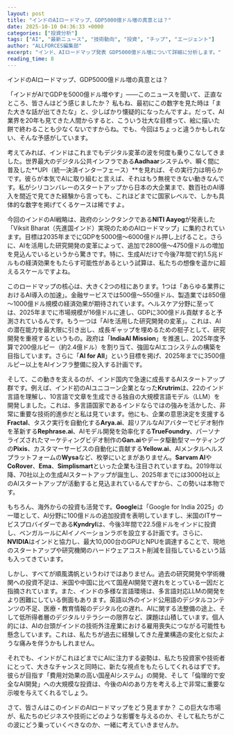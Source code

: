 ```yaml
---
layout: post
title: "インドのAIロードマップ、GDP5000億ドル増の真意とは？"
date: 2025-10-10 04:36:33 +0000
categories: ["投資分析"]
tags: ["AI", "最新ニュース", "技術動向", "投資", "チップ", "エージェント"]
author: "ALLFORCES編集部"
excerpt: "インド、AIロードマップ発表 GDP5000億ドル増について詳細に分析します。"
reading_time: 8
---
```


インドのAIロードマップ、GDP5000億ドル増の真意とは？

「インドがAIでGDPを5000億ドル増やす」――このニュースを聞いて、正直なところ、皆さんはどう感じましたか？ 私もね、最初にこの数字を見た時は「また大きな話が出てきたな」と、少しばかり懐疑的になったんですよ。だって、AI業界を20年も見てきた人間からすると、こういう壮大な目標って、絵に描いた餅で終わることも少なくないですからね。でも、今回はちょっと違うかもしれない、そんな予感がしています。

考えてみれば、インドはこれまでもデジタル変革の波を何度も乗りこなしてきました。世界最大のデジタル公共インフラである**Aadhaar**システムや、瞬く間に普及した**UPI（統一決済インターフェース）**を見れば、その実行力は明らかです。彼らが本気でAIに取り組むと言えば、それはもう無視できない動きなんです。私がシリコンバレーのスタートアップから日本の大企業まで、数百社のAI導入を間近で見てきた経験から言っても、これほどまでに国家レベルで、しかも具体的な数字を掲げてくるケースは稀ですよ。

今回のインドのAI戦略は、政府のシンクタンクである**NITI Aayog**が発表した「Viksit Bharat（先進国インド）実現のためのAIロードマップ」に集約されています。目標は2035年までにGDPを5000億～6000億ドル押し上げること。さらに、AIを活用した研究開発の変革によって、追加で2800億～4750億ドルの増加を見込んでいるというから驚きです。特に、生成AIだけで今後7年間で約1.5兆ドルもの経済効果をもたらす可能性があるという試算は、私たちの想像を遥かに超えるスケールですよね。

このロードマップの核心は、大きく2つの柱にあります。1つは「あらゆる業界におけるAI導入の加速」。金融サービスでは500億～550億ドル、製造業では850億～1000億ドル規模の経済効果が期待されています。ヘルスケア分野に至っては、2025年までに市場規模が16億ドルに達し、GDPに300億ドル貢献すると予測されているんです。もう一つは「AIを活用した研究開発の変革」。これは、AIの潜在能力を最大限に引き出し、成長ギャップを埋めるための梃子として、研究開発を重視するというもの。政府は「**IndiaAI Mission**」を推進し、2025年度予算で200億ルピー（約2.4億ドル）を割り当て、強固なAIエコシステムの構築を目指しています。さらに「**AI for All**」という目標を掲げ、2025年までに3500億ルピー以上をAIインフラ整備に投入する計画です。

そして、この動きを支えるのが、インド国内で急速に成長するAIスタートアップ群です。例えば、インド初のAIユニコーン企業となった**Krutrim**は、22のインド言語を理解し、10言語で文章を生成できる独自の大規模言語モデル（LLM）を開発しました。これは、多言語国家であるインドならではの強みを活かした、非常に重要な技術的進歩だと私は見ています。他にも、企業の意思決定を支援する**Fractal**、タスク実行を自動化する**Arya.ai**、超リアルなAIアバターでビデオ制作を革新する**Rephrase.ai**、AIモデル開発を効率化する**TrueFoundry**、パーソナライズされたマーケティングビデオ制作の**Gan.ai**やデータ駆動型マーケティングの**Pixis**、カスタマーサービスの自動化に貢献する**Yellow.ai**、AIメンタルヘルスプラットフォームの**Wysa**など、枚挙にいとまがありません。**Sarvam AI**や**CoRover**、**Ema**、**Simplismart**といった企業も注目されていますね。2019年以降、70社以上の生成AIスタートアップが誕生し、2025年までには3000社以上のAIスタートアップが活動すると見込まれているんですから、この勢いは本物です。

もちろん、海外からの投資も活発です。**Google**は「Google for India 2025」の一環として、AI分野に100億ドルの追加投資を表明していますし、米国のITサービスプロバイダーである**Kyndryl**は、今後3年間で22.5億ドルをインドに投資し、ベンガルールにAIイノベーションラボを設立する計画です。さらに、**NVIDIA**はインドと協力し、最大10,000台のGPUとNPUを調達することで、現地のスタートアップや研究機関のハードウェアコスト削減を目指しているという話も入ってきています。

しかし、すべてが順風満帆というわけではありません。過去の研究開発や学術機関への投資不足は、米国や中国に比べて国産AI開発で遅れをとっている一因だと指摘されています。また、インドの多様な言語環境は、多言語対応LLMの開発をより困難にしている側面もあります。英語以外のインド公用語のデジタルコンテンツの不足、医療・教育情報のデジタル化の遅れ、AIに関する法整備の途上、そして低所得者層のデジタルリテラシーの限界など、課題は山積しています。個人的には、AIの台頭がインドの技術外注産業における雇用喪失につながる可能性も懸念しています。これは、私たちが過去に経験してきた産業構造の変化と似たような痛みを伴うかもしれません。

それでも、インドがこれほどまでにAIに注力する姿勢は、私たち投資家や技術者にとって、大きなチャンスと同時に、新たな視点をもたらしてくれるはずです。彼らが目指す「費用対効果の高い国産AIシステム」の開発、そして「倫理的で安全なAI開発」への大規模な投資は、今後のAIのあり方を考える上で非常に重要な示唆を与えてくれるでしょう。

さて、皆さんはこのインドのAIロードマップをどう見ますか？ この巨大な市場が、私たちのビジネスや技術にどのような影響を与えるのか、そして私たちがこの波にどう乗っていくべきなのか、一緒に考えていきませんか。

